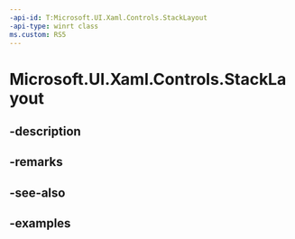 ```yaml
---
-api-id: T:Microsoft.UI.Xaml.Controls.StackLayout
-api-type: winrt class
ms.custom: RS5
---
```


<!-- Class syntax.
public class StackLayout : VirtualizingLayoutBase, VirtualizingLayoutBase
-->

# Microsoft.UI.Xaml.Controls.StackLayout

## -description

## -remarks

## -see-also

## -examples

